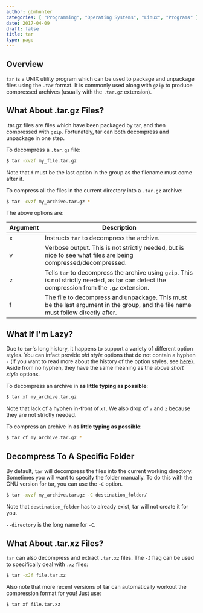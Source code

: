 ```yaml
---
author: gbmhunter
categories: [ "Programming", "Operating Systems", "Linux", "Programs" ]
date: 2017-04-09
draft: false
title: tar
type: page
---
```


## Overview

`tar` is a UNIX utility program which can be used to package and unpackage files using the `.tar` format. It is commonly used along with `gzip` to produce compressed archives (usually with the `.tar.gz` extension).

## What About .tar.gz Files?

.tar.gz files are files which have been packaged by tar, and then compressed with `gzip`. Fortunately, tar can both decompress and unpackage in one step.

To decompress a `.tar.gz` file:

```sh
$ tar -xvzf my_file.tar.gz
```

Note that `f` must be the last option in the group as the filename must come after it.

To compress all the files in the current directory into a `.tar.gz` archive:

```sh
$ tar -cvzf my_archive.tar.gz *
```

The above options are:

<table>
    <thead>
        <tr>
            <th>Argument</th>
            <th>Description</th>
        </tr>
    </thead>
    <tbody>
        <tr >
            <td>x</td>
            <td>Instructs <code>tar</code> to decompress the archive.</td>
        </tr>
        <tr>
            <td>v</td>
            <td>Verbose output. This is not strictly needed, but is nice to see what files are being compressed/decompressed.</td>
        </tr>
        <tr>
            <td>z</td>
            <td>Tells <code>tar</code> to decompress the archive using <code>gzip</code>. This is not strictly needed, as tar can detect the compression from the <code>.gz</code> extension.</td>
        </tr>
        <tr>
            <td>f</td>
            <td>The file to decompress and unpackage. This must be the last argument in the group, and the file name must follow directly after.</td>
        </tr>
    </tbody>
</table>

## What If I'm Lazy?

Due to `tar`'s long history, it happens to support a variety of different option styles. You can infact provide _old style_ options that do not contain a hyphen `-` (if you want to read more about the history of the option styles, see [here](https://www.gnu.org/software/tar/manual/html_section/tar_21.html)). Aside from no hyphen, they have the same meaning as the above _short style_ options.

To decompress an archive in **as little typing as possible**:

```sh
$ tar xf my_archive.tar.gz
```

Note that lack of a hyphen in-front of `xf`. We also drop of `v` and `z` because they are not strictly needed.

To compress an archive in **as little typing as possible**:

```sh
$ tar cf my_archive.tar.gz *
```

## Decompress To A Specific Folder

By default, `tar` will decompress the files into the current working directory. Sometimes you will want to specify the folder manually. To do this with the GNU version for tar, you can use the `-C` option.

```sh    
$ tar -xvzf my_archive.tar.gz -C destination_folder/
```

Note that `destination_folder` has to already exist, tar will not create it for you.

`--directory` is the long name for `-C`.

## What About .tar.xz Files?

`tar` can also decompress and extract `.tar.xz` files. The `-J` flag can be used to specifically deal with `.xz` files:

```sh   
$ tar -xJf file.tar.xz
```

Also note that more recent versions of tar can automatically workout the compression format for you! Just use:

```sh    
$ tar xf file.tar.xz
```